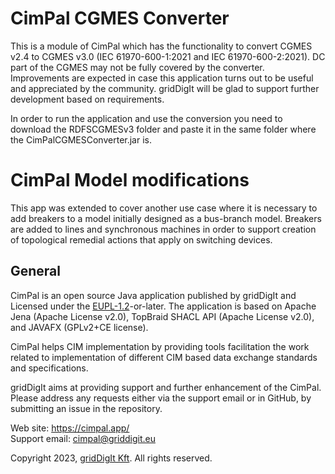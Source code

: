 # CimPal CGMES Converter

This is a module of CimPal which has the functionality to convert CGMES v2.4 to CGMES v3.0 (IEC 61970-600-1:2021 and IEC 61970-600-2:2021). DC part of the CGMES may not be fully covered by the converter.
Improvements are expected in case this application turns out to be useful and appreciated by the community. gridDigIt will be glad to support further development based on requirements. 

In order to run the application and use the conversion you need to download the RDFSCGMESv3 folder and paste it in the same folder where the CimPalCGMESConverter.jar is.

# CimPal Model modifications

This app was extended to cover another use case where it is necessary to add breakers to a model initially designed as a bus-branch model. Breakers are added to lines and synchronous machines in order to support creation of topological remedial actions that apply on switching devices.

## General
CimPal is an open source Java application published by gridDigIt and Licensed under the [EUPL-1.2](https://joinup.ec.europa.eu/collection/eupl/eupl-text-eupl-12)-or-later.
The application is based on Apache Jena (Apache License v2.0), TopBraid SHACL API (Apache License v2.0), and JAVAFX (GPLv2+CE license).

CimPal helps CIM implementation by providing tools facilitation the work related to implementation of different CIM based data exchange standards and specifications.

gridDigIt aims at providing support and further enhancement of the CimPal. Please address any requests either via the support email or in GitHub, by submitting an issue in the repository.

Web site: https://cimpal.app/ \
Support email: cimpal@griddigit.eu 

Copyright 2023, [gridDigIt Kft](https://griddigit.eu). All rights reserved.
